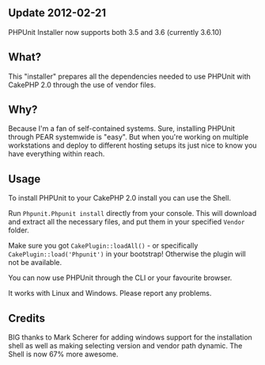 ## Update 2012-02-21

PHPUnit Installer now supports both 3.5 and 3.6 (currently 3.6.10)

## What?

This "installer" prepares all the dependencies needed to use PHPUnit with CakePHP 2.0 through the use of vendor files.

## Why?

Because I'm a fan of self-contained systems. Sure, installing PHPUnit through PEAR systemwide is "easy". But when you're working on multiple workstations and deploy to different hosting setups its just nice to know you have everything within reach.

## Usage

To install PHPUnit to your CakePHP 2.0 install you can use the Shell.

Run `Phpunit.Phpunit install` directly from your console.
This will download and extract all the necessary files, and put them in your specified `Vendor` folder.

Make sure you got `CakePlugin::loadAll()` - or specifically `CakePlugin::load('Phpunit')` in your bootstrap!
Otherwise the plugin will not be available.

You can now use PHPUnit through the CLI or your favourite browser.

It works with Linux and Windows. Please report any problems.

## Credits

BIG thanks to Mark Scherer for adding windows support for the installation shell as well as making selecting version and vendor path dynamic.
The Shell is now 67% more awesome.

